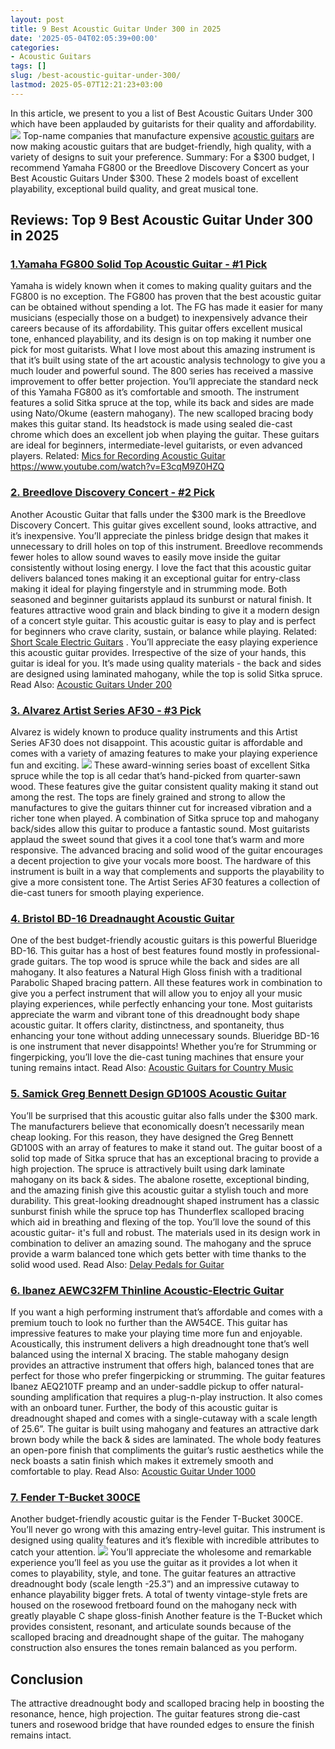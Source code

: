 ```yaml
---
layout: post
title: 9 Best Acoustic Guitar Under 300 in 2025
date: '2025-05-04T02:05:39+00:00'
categories:
- Acoustic Guitars
tags: []
slug: /best-acoustic-guitar-under-300/
lastmod: 2025-05-07T12:21:23+03:00
---
```


In this article, we present to you a list of Best Acoustic Guitars Under 300 which have been applauded by guitarists for their quality and affordability.
![](/assets/img/12/Pest-Control.jpg)
Top-name companies that manufacture expensive
[acoustic guitars](https://en.wikipedia.org/wiki/Acoustic_guitar)
are now making acoustic guitars that are budget-friendly, high quality, with a variety of designs to suit your preference.
Summary: For a $300 budget, I recommend Yamaha FG800 or the Breedlove Discovery Concert as your Best Acoustic Guitars Under $300. These 2 models boast of excellent playability, exceptional build quality, and great musical tone.
## Reviews: Top 9 Best Acoustic Guitar Under 300 in 2025
### [1.Yamaha FG800 Solid Top Acoustic Guitar - #1 Pick](https://www.amazon.com/dp/B01C92QHLC/?tag=p-policy-20)
Yamaha is widely known when it comes to making quality guitars and the FG800 is no exception. The FG800 has proven that the best acoustic guitar can be obtained without spending a lot.
[](https://www.amazon.com/dp/B01C92QHLC/?tag=p-policy-20)
[](https://www.amazon.com/dp/B07DP3PP94/?tag=p-policy-20)
[](https://www.amazon.com/dp/B0791WV9MG/?tag=p-policy-20)
[](https://www.amazon.com/dp/B01KWPTLQG/ref=as_li_ss_il?&linkCode=li3&tag=p-policy-20&linkId=1d5bedff8c59deadcb5756de1c4165d6)
[](https://www.amazon.com/dp/B01KWPTLQG/ref=as_li_ss_il?&linkCode=li2&tag=p-policy-20&linkId=2742498f1d11ed7b298176c4737e30ac)
[](https://www.amazon.com/dp/B00E1N09JO/?tag=p-policy-20)
The FG has made it easier for many musicians (especially those on a budget) to inexpensively advance their careers because of its affordability. This guitar offers excellent musical tone, enhanced playability, and its design is on top making it number one pick for most guitarists.
What I love most about this amazing instrument is that it’s built using state of the art acoustic analysis technology to give you a much louder and powerful sound. The 800 series has received a massive improvement to offer better projection.
You’ll appreciate the standard neck of this Yamaha FG800 as it’s comfortable and smooth. The instrument features a solid Sitka spruce at the top, while its back and sides are made using Nato/Okume (eastern mahogany).
The new scalloped bracing body makes this guitar stand. Its headstock is made using sealed die-cast chrome which does an excellent job when playing the guitar.
These guitars are ideal for beginners, intermediate-level guitarists, or even advanced players. Related:
[Mics for Recording Acoustic Guitar](https://pestpolicy.com/best-mics-for-recording-acoustic-guitar/)
https://www.youtube.com/watch?v=E3cqM9Z0HZQ
### [2. Breedlove Discovery Concert - #2 Pick](https://www.amazon.com/dp/B00HWIC3JY/?tag=p-policy-20)
Another Acoustic Guitar that falls under the $300 mark is the Breedlove Discovery Concert. This guitar gives excellent sound, looks attractive, and it’s inexpensive.
[](https://www.amazon.com/dp/B00HWIC3JY/?tag=p-policy-20)
[](https://www.amazon.com/dp/B07DP3PP94/?tag=p-policy-20)
[](https://www.amazon.com/dp/B0791WV9MG/?tag=p-policy-20)
[](https://www.amazon.com/dp/B01KWPTLQG/ref=as_li_ss_il?&linkCode=li3&tag=p-policy-20&linkId=1d5bedff8c59deadcb5756de1c4165d6)
[](https://www.amazon.com/dp/B01KWPTLQG/ref=as_li_ss_il?&linkCode=li2&tag=p-policy-20&linkId=2742498f1d11ed7b298176c4737e30ac)
[](https://www.amazon.com/dp/B00E1N09JO/?tag=p-policy-20)
You’ll appreciate the pinless bridge design that makes it unnecessary to drill holes on top of this instrument. Breedlove recommends fewer holes to allow sound waves to easily move inside the guitar consistently without losing energy.
I love the fact that this acoustic guitar delivers balanced tones making it an exceptional guitar for entry-class making it ideal for playing fingerstyle and in strumming mode.
Both seasoned and beginner guitarists applaud its sunburst or natural finish. It features attractive wood grain and black binding to give it a modern design of a concert style guitar.
This acoustic guitar is easy to play and is perfect for beginners who crave clarity, sustain, or balance while playing. Related:
[Short Scale Electric Guitars](https://pestpolicy.com/best-short-scale-electric-guitars/)
.
You’ll appreciate the easy playing experience this acoustic guitar provides. Irrespective of the size of your hands, this guitar is ideal for you. It’s made using quality materials - the back and sides are designed using laminated mahogany, while the top is solid Sitka spruce.
Read Also:
[Acoustic Guitars Under 200](https://pestpolicy.com/best-acoustic-guitars-under-200/)
### [3. Alvarez Artist Series AF30 - #3 Pick](https://www.amazon.com/dp/B07DP3PP94/?tag=p-policy-20)
Alvarez is widely known to produce quality instruments and this Artist Series AF30 does not disappoint. This acoustic guitar is affordable and comes with a variety of amazing features to make your playing experience fun and exciting.
[](https://www.amazon.com/dp/B0057GPIB8/?tag=p-policy-20)
[](https://www.amazon.com/dp/B07DP3PP94/?tag=p-policy-20)
[](https://www.amazon.com/dp/B0791WV9MG/?tag=p-policy-20)
[](https://www.amazon.com/dp/B01KWPTLQG/ref=as_li_ss_il?&linkCode=li3&tag=p-policy-20&linkId=1d5bedff8c59deadcb5756de1c4165d6)
[](https://www.amazon.com/dp/B01KWPTLQG/ref=as_li_ss_il?&linkCode=li2&tag=p-policy-20&linkId=2742498f1d11ed7b298176c4737e30ac)
[](https://www.amazon.com/dp/B00E1N09JO/?tag=p-policy-20)
![](/assets/img/e/ir)
These award-winning series boast of excellent Sitka spruce while the top is all cedar that’s hand-picked from quarter-sawn wood. These features give the guitar consistent quality making it stand out among the rest.
The tops are finely grained and strong to allow the manufactures to give the guitars thinner cut for increased vibration and a richer tone when played.
A combination of Sitka spruce top and mahogany back/sides allow this guitar to produce a fantastic sound. Most guitarists applaud the sweet sound that gives it a cool tone that’s warm and more responsive.
The advanced bracing and solid wood of the guitar encourages a decent projection to give your vocals more boost.
The hardware of this instrument is built in a way that complements and supports the playability to give a more consistent tone. The Artist Series AF30 features a collection of die-cast tuners for smooth playing experience.
### [4. Bristol BD-16 Dreadnaught Acoustic Guitar](https://www.amazon.com/dp/B001OMI41A/?tag=p-policy-20)
One of the best budget-friendly acoustic guitars is this powerful Blueridge BD-16. This guitar has a host of best features found mostly in professional-grade guitars. The top wood is spruce while the back and sides are all mahogany.
[](https://www.amazon.com/dp/B001OMI41A/?tag=p-policy-20)
[](https://www.amazon.com/dp/B07DP3PP94/?tag=p-policy-20)
[](https://www.amazon.com/dp/B0791WV9MG/?tag=p-policy-20)
[](https://www.amazon.com/dp/B01KWPTLQG/ref=as_li_ss_il?&linkCode=li3&tag=p-policy-20&linkId=1d5bedff8c59deadcb5756de1c4165d6)
[](https://www.amazon.com/dp/B01KWPTLQG/ref=as_li_ss_il?&linkCode=li2&tag=p-policy-20&linkId=2742498f1d11ed7b298176c4737e30ac)
[](https://www.amazon.com/dp/B00E1N09JO/?tag=p-policy-20)
It also features a Natural High Gloss finish with a traditional Parabolic Shaped bracing pattern. All these features work in combination to give you a perfect instrument that will allow you to enjoy all your music playing experiences, while perfectly enhancing your tone.
Most guitarists appreciate the warm and vibrant tone of this dreadnought body shape acoustic guitar. It offers clarity, distinctness, and spontaneity, thus enhancing your tone without adding unnecessary sounds.
Blueridge BD-16 is one instrument that never disappoints! Whether you’re for Strumming or fingerpicking, you’ll love the die-cast tuning machines that ensure your tuning remains intact.
Read Also:
[Acoustic Guitars for Country Music](https://pestpolicy.com/best-acoustic-guitars-for-country-music/)
### [5. Samick Greg Bennett Design GD100S Acoustic Guitar](https://www.amazon.com/dp/B00AH9PGNK/?tag=p-policy-20)
You’ll be surprised that this acoustic guitar also falls under the $300 mark. The manufacturers believe that economically doesn’t necessarily mean cheap looking.
[](https://www.amazon.com/dp/B00AH9PGNK/?tag=p-policy-20)
[](https://www.amazon.com/dp/B07DP3PP94/?tag=p-policy-20)
[](https://www.amazon.com/dp/B0791WV9MG/?tag=p-policy-20)
[](https://www.amazon.com/dp/B01KWPTLQG/ref=as_li_ss_il?&linkCode=li3&tag=p-policy-20&linkId=1d5bedff8c59deadcb5756de1c4165d6)
[](https://www.amazon.com/dp/B01KWPTLQG/ref=as_li_ss_il?&linkCode=li2&tag=p-policy-20&linkId=2742498f1d11ed7b298176c4737e30ac)
[](https://www.amazon.com/dp/B00E1N09JO/?tag=p-policy-20)
For this reason, they have designed the Greg Bennett GD100S with an array of features to make it stand out.
The guitar boost of a solid top made of Sitka spruce that has an exceptional bracing to provide a high projection.
The spruce is attractively built using dark laminate mahogany on its back & sides. The abalone rosette, exceptional binding, and the amazing finish give this acoustic guitar a stylish touch and more durability.
This great-looking dreadnought shaped instrument has a classic sunburst finish while the spruce top has Thunderflex scalloped bracing which aid in breathing and flexing of the top.
You’ll love the sound of this acoustic guitar- it's full and robust. The materials used in its design work in combination to deliver an amazing sound. The mahogany and the spruce provide a warm balanced tone which gets better with time thanks to the solid wood used.
Read Also:
[Delay Pedals for Guitar](https://pestpolicy.com/best-delay-pedals-for-guitar/)
### [6. Ibanez AEWC32FM Thinline Acoustic-Electric Guitar](https://www.amazon.com/dp/B075SXKPNV/?tag=p-policy-20)
If you want a high performing instrument that’s affordable and comes with a premium touch to look no further than the AW54CE. This guitar has impressive features to make your playing time more fun and enjoyable.
[](https://www.amazon.com/dp/B075SXKPNV/?tag=p-policy-20)
[](https://www.amazon.com/dp/B07DP3PP94/?tag=p-policy-20)
[](https://www.amazon.com/dp/B0791WV9MG/?tag=p-policy-20)
[](https://www.amazon.com/dp/B01KWPTLQG/ref=as_li_ss_il?&linkCode=li3&tag=p-policy-20&linkId=1d5bedff8c59deadcb5756de1c4165d6)
[](https://www.amazon.com/dp/B01KWPTLQG/ref=as_li_ss_il?&linkCode=li2&tag=p-policy-20&linkId=2742498f1d11ed7b298176c4737e30ac)
[](https://www.amazon.com/dp/B00E1N09JO/?tag=p-policy-20)
Acoustically, this instrument delivers a high dreadnought tone that’s well balanced using the internal X bracing. The stable mahogany design provides an attractive instrument that offers high, balanced tones that are perfect for those who prefer fingerpicking or strumming.
The guitar features Ibanez AEQ210TF preamp and an under-saddle pickup to offer natural-sounding amplification that requires a plug-n-play instruction. It also comes with an onboard tuner.
Further, the body of this acoustic guitar is dreadnought shaped and comes with a single-cutaway with a scale length of 25.6”. The guitar is built using mahogany and features an attractive dark brown body while the back & sides are laminated.
The whole body features an open-pore finish that compliments the guitar’s rustic aesthetics while the neck boasts a satin finish which makes it extremely smooth and comfortable to play.
Read Also:
[Acoustic Guitar Under 1000](https://pestpolicy.com/best-acoustic-guitar-under-1000/)
### [7. Fender T-Bucket 300CE](https://www.amazon.com/dp/B07DP3PP94/?tag=p-policy-20)
Another budget-friendly acoustic guitar is the Fender T-Bucket 300CE. You’ll never go wrong with this amazing entry-level guitar. This instrument is designed using quality features and it’s flexible with incredible attributes to catch your attention.
[](https://www.amazon.com/dp/B01KM7HW10/?tag=p-policy-20)
[](https://www.amazon.com/dp/B07DP3PP94/?tag=p-policy-20)
[](https://www.amazon.com/dp/B0791WV9MG/?tag=p-policy-20)
[](https://www.amazon.com/dp/B01KWPTLQG/ref=as_li_ss_il?&linkCode=li3&tag=p-policy-20&linkId=1d5bedff8c59deadcb5756de1c4165d6)
[](https://www.amazon.com/dp/B01KWPTLQG/ref=as_li_ss_il?&linkCode=li2&tag=p-policy-20&linkId=2742498f1d11ed7b298176c4737e30ac)
[](https://www.amazon.com/dp/B00E1N09JO/?tag=p-policy-20)
![](/assets/img/e/ir)
You’ll appreciate the wholesome and remarkable experience you’ll feel as you use the guitar as it provides a lot when it comes to playability, style, and tone.
The guitar features an attractive dreadnought body (scale length -25.3”) and an impressive cutaway to enhance playability bigger frets. A total of twenty vintage-style frets are housed on the rosewood fretboard found on the mahogany neck with greatly playable C shape gloss-finish
Another feature is the T-Bucket which provides consistent, resonant, and articulate sounds because of the scalloped bracing and dreadnought shape of the guitar. The mahogany construction also ensures the tones remain balanced as you perform.
## Conclusion
The attractive dreadnought body and scalloped bracing help in boosting the resonance, hence, high projection.
The guitar features strong die-cast tuners and rosewood bridge that have rounded edges to ensure the finish remains intact.
